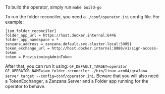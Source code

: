 To build the operator, simply run `make build-go`

To run the folder reconciler, you need a `./conf/operator.ini` config file. For example:
```
[iam_folder_reconciler]
folder_app_url = https://host.docker.internal:6446
folder_app_namespace = *
zanzana_address = zanzana.default.svc.cluster.local:50051
token_exchange_url = http://host.docker.internal:8080/v1/sign-access-token
token = ProvisioningAdminToken
```
After that, you can run it using: `GF_DEFAULT_TARGET=operator GF_OPERATOR_NAME=iam-folder-reconciler ./bin/linux-arm64/grafana server target --config=conf/operator.ini`. Beware that you will also need a TokenExchanger, a Zanzana Server and a Folder app running for the operator to behave. 
